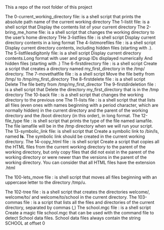 This a repo of the root folder of this project

The 0-current_working_directory file: is a shell script that prints the absolute path name of the current working directory
The 1-listit file: is a shell script that Display the contents list of your current directory
The 2-bring_me_home file: is a shell script that changes the working directory to the user’s home directory
THe 3-listfiles file : is shell script Display current directory contents in a long format
The 4-listmorefiles file : is a shell script Display current directory contents, including hidden files (starting with .).
The 5-listfilesdigitonly file: is a shell script Display current directory contents.Long format with user and group IDs displayed numerically And hidden files (starting with .)
The 6-firstdirectory file : is a shell script Create a script that creates a directory named my_first_directory in the /tmp/ directory.
The 7-movethatfile file : is a shell script Move the file betty from /tmp/ to /tmp/my_first_directory
The 8-firstdelete file : is a shell script Delete The file betty from /tmp/my_first_director
The 9-firstdirdeletion file : is a shell script that Delete the directory my_first_directory that is in the /tmp directory
The 10-back file : is a shell script that changes the working directory to the previous one
The 11-lists file : is a shell script that that lists all files (even ones with names beginning with a period character, which are normally hidden) in the current directory and the parent of the working directory and the /boot directory (in this order), in long format.
The 12-file_type file : is shell script that  prints the type of the file named iamafile. The file iamafile will be in the /tmp directory when we will run your script.
The 13-symbolic_link file: is shell script that Create a symbolic link to /bin/ls, named __ls__. The symbolic link should be created in the current working directory.
The 14-copy_html file : is shell script Create a script that copies all the HTML files from the current working directory to the parent of the working directory, but only copy files that did not exist in the parent of the working directory or were newer than the versions in the parent of the working directory. You can consider that all HTML files have the extension .html






The 100-lets_move file : is shell script that moves all files beginning with an uppercase letter to the directory /tmp/u.

The 102-tree file : is a shell script that creates the directories welcome/, welcome/to/ and welcome/to/school in the current directory.
The 103-commas file : is a script that lists all the files and directories of the current directory, separated by commas (,)
The school.mgc file : is a shell script Create a magic file school.mgc that can be used with the command file to detect School data files. School data files always contain the string SCHOOL at offset 0
